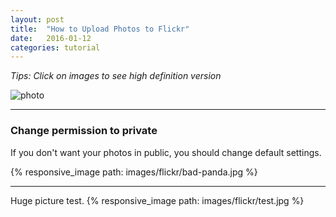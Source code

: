 ```yaml
---
layout: post
title:  "How to Upload Photos to Flickr"
date:   2016-01-12
categories: tutorial 
---
```


*Tips: Click on images to see high definition version*

![photo]({{site.url}}/images/flickr/bad-panda.jpg)

--------------------

### Change permission to private

If you don't want your photos in public, you should change default settings.

{% responsive_image path: images/flickr/bad-panda.jpg %}

----------------------

Huge picture test.
{% responsive_image path: images/flickr/test.jpg %}

